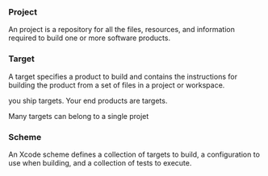 
### Project
An project is a repository for all the files, resources, and information required to build one or more software products. 

### Target
A target specifies a product to build and contains the instructions for building the product from a set of files in a project or workspace.

you ship targets. Your end products are targets.

Many targets can belong to a single projet

### Scheme
An Xcode scheme defines a collection of targets to build, a configuration to use when building, and a collection of tests to execute. 

